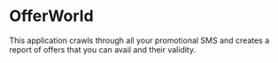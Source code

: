 # OfferWorld

This application crawls through all your promotional SMS and creates a report of offers that you can avail and their validity. 
